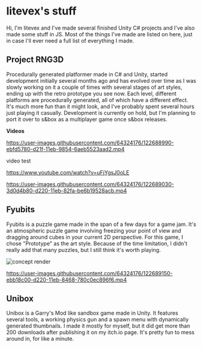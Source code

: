 # litevex's stuff
Hi, I'm litevex and I've made several finished Unity C# projects and I've also made some stuff in JS. Most of the things I've made are listed on here, just in case I'll ever need a full list of everything I made.

## Project RNG3D
Procedurally generated platformer made in C# and Unity, started development initially several months ago and has evolved over time as I was slowly working on it a couple of times with several stages of art styles, ending up with the retro prototype you see now. Each level, different platforms are procedurally generated, all of which have a different effect. It's much more fun than it might look, and I've probably spent several hours just playing it casually. Development is currently on hold, but I'm planning to port it over to s&box as a multiplayer game once s&box releases.

**Videos**

https://user-images.githubusercontent.com/64324176/122688990-ebfd5780-d21f-11eb-9854-6aeb5523aad2.mp4

video test 

https://www.youtube.com/watch?v=uFjYgsJ0oLE

https://user-images.githubusercontent.com/64324176/122689030-3d0d4b80-d220-11eb-82fa-be6b19528acb.mp4

## Fyubits
Fyubits is a puzzle game made in the span of a few days for a game jam. It's an atmospheric puzzle game involving freezing your point of view and dragging around cubes in your current 2D perspective. For this game, I chose "Prototype" as the art style. Because of the time limitation, I didn't really add that many puzzles, but I still think it's worth playing.

![concept render](https://user-images.githubusercontent.com/64324176/122689226-6084c600-d221-11eb-9c1f-fe0e547b932a.png)

https://user-images.githubusercontent.com/64324176/122689150-ebb18c00-d220-11eb-8468-780c0ec896f6.mp4

## Unibox
Unibox is a Garry's Mod like sandbox game made in Unity. It features several tools, a working physics gun and a spawn menu with dynamically generated thumbnails. I made it mostly for myself, but it did get more than 200 downloads after publishing it on my itch.io page. It's pretty fun to mess around in, for like a minute.


